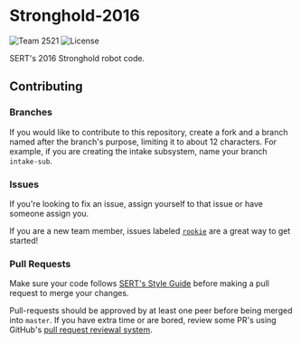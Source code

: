 # Stronghold-2016

![Team 2521](https://img.shields.io/badge/team-2521-7d26cd.svg?style=flat-square)
![License](https://img.shields.io/github/license/SouthEugeneRoboticsTeam/Stronghold-2016.svg?style=flat-square)

SERT's 2016 Stronghold robot code.

## Contributing

### Branches

If you would like to contribute to this repository, create a fork and a branch
named after the branch's purpose, limiting it to about 12 characters. For
example, if you are creating the intake subsystem, name your branch
`intake-sub`.

### Issues

If you're looking to fix an issue, assign yourself to that issue or have
someone assign you.

If you are a new team member, issues labeled
[`rookie`](https://github.com/SouthEugeneRoboticsTeam/Stronghold-2016/issues?q=is%3Aissue+is%3Aopen+label%3Arookie)
are a great way to get started!

### Pull Requests

Make sure your code follows
[SERT's Style Guide](https://github.com/SouthEugeneRoboticsTeam/Style-Guidelines)
before making a pull request to merge your changes.

Pull-requests should be approved by at least one peer before being merged into
`master`. If you have extra time or are bored, review some PR's using GitHub's
[pull request reviewal system](https://help.github.com/articles/about-pull-request-reviews/).
